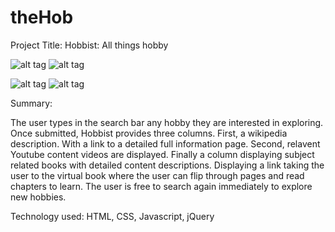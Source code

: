 # theHob

Project Title:
    Hobbist: All things hobby



![alt tag](https://s3-us-west-1.amazonaws.com/schmitzbucket/Screenshots/Screen+Shot+2018-07-10+at+3.59.19+PM.png)
![alt tag](https://s3-us-west-1.amazonaws.com/schmitzbucket/Screenshots/Screen+Shot+2018-07-10+at+4.00.39+PM.png)

![alt tag](https://s3-us-west-1.amazonaws.com/schmitzbucket/Screenshots/Screen+Shot+2018-07-10+at+4.40.50+PM.png)
![alt tag](https://s3-us-west-1.amazonaws.com/schmitzbucket/Screenshots/Screen+Shot+2018-07-10+at+4.01.29+PM.png)


Summary:

The user types in the search bar any hobby they are interested in exploring. Once submitted, Hobbist provides three columns. First, a wikipedia description. With a link to a detailed full information page. Second, relavent Youtube content videos are displayed. Finally a column displaying subject related books with detailed content descriptions. Displaying a link taking the user to the virtual book where the user can flip through pages and read chapters to learn. The user is free to search again immediately to explore new hobbies.

Technology used:
HTML, CSS, Javascript, jQuery
